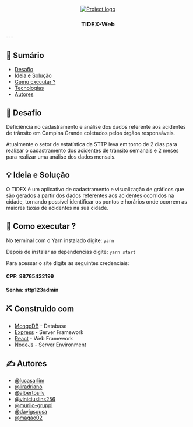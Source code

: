<p align="center">
  <a href="" rel="noopener">
 <img src="./src/assets/brand/logo-dark.svg" alt="Project logo"></a>
</p>
<h3 align="center">TIDEX-Web</h3>
---


## 📝 Sumário

- [Desafio](#problem_statement)
- [Ideia e Solução](#idea)
- [Como executar ?](#usage)
- [Tecnologias](#tech_stack)
- [Autores](#authors)


## 🧐 Desafio <a name = "problem_statement"></a>

Deficiência no cadastramento e análise dos dados referente aos acidentes de trânsito em Campina Grande coletados pelos órgãos responsáveis.

Atualmente o setor de estatística da STTP leva em torno de 2 dias para realizar o cadastramento dos acidentes de trânsito semanais e 2 meses para realizar uma análise dos dados mensais.

## 💡 Ideia e Solução <a name = "idea"></a>

O TIDEX é um aplicativo de cadastramento e visualização de gráficos que são gerados a partir dos dados referentes aos acidentes ocorridos na cidade, tornando possível identificar os pontos e horários onde ocorrem as maiores taxas de acidentes na sua cidade.


## 🎈 Como executar ? <a name="usage"></a>

No terminal com o Yarn instalado digite:
`yarn`

Depois de instalar as dependencias digite:
`yarn start`

Para acessar o site digite as seguintes credenciais:

#### CPF: 98765432199
#### Senha: sttp123admin
## ⛏️ Construido com <a name = "tech_stack"></a>

- [MongoDB](https://www.mongodb.com/) - Database
- [Express](https://expressjs.com/) - Server Framework
- [React](https://pt-br.reactjs.org) - Web Framework
- [NodeJs](https://nodejs.org/en/) - Server Environment

## ✍️ Autores <a name = "authors"></a>

- [@lucasarlim](https://github.com/lucasarlim)
- [@liradriano](https://github.com/liradriano)
- [@albertosilv](https://github.com/albertosilv)
- [@viniciuslins256](https://github.com/viniciuslins256)
- [@murilo-gruppi](https://github.com/murilo-gruppi)
- [@davigsousa](https://github.com/davigsousa)
- [@magao02](https://github.com/magao02)

